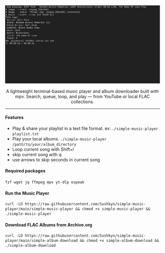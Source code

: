 <div align="center">

![Description](example.png)

A lightweight terminal-based music player and album downloader built with mpv.
Search, queue, loop, and play — from YouTube or local FLAC collections.
</div>

---

#### Features
 
 - Play & share your playlist in a text file format. ex: `./simple-music-player playlist.txt`
 - Play your local albums. `./simple-music-player /path/to/your/album_directory`
 - Loop current song with Shift+l
 - skip current song with q
 - use arrows to skip seconds in current song


#### Required packages

`fzf wget jq ffmpeg mpv yt-dlp espeak`

#### Run the Music Player
```
curl -LO https://raw.githubusercontent.com/Sushkyn/simple-music-player/main/simple-music-player && chmod +x simple-music-player && ./simple-music-player
```

#### Download FLAC Albums from Archive.org
```
curl -LO https://raw.githubusercontent.com/Sushkyn/simple-music-player/main/simple-album-download && chmod +x simple-album-download && ./simple-album-download
```

